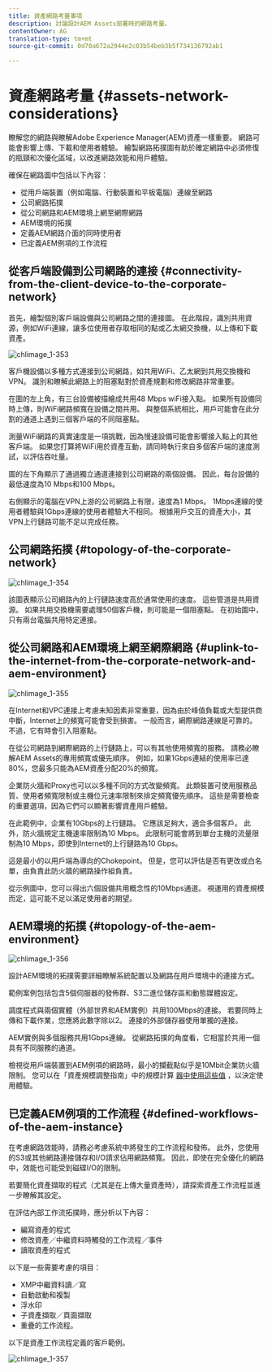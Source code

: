 ```yaml
---
title: 資產網路考量事項
description: 討論設計AEM Assets部署時的網路考量。
contentOwner: AG
translation-type: tm+mt
source-git-commit: 0d70a672a2944e2c03b54beb3b5f734136792ab1

---
```



# 資產網路考量 {#assets-network-considerations}

瞭解您的網路與瞭解Adobe Experience Manager(AEM)資產一樣重要。 網路可能會影響上傳、下載和使用者體驗。 繪製網路拓撲圖有助於確定網路中必須修復的瓶頸和次優化區域，以改進網路效能和用戶體驗。

確保在網路圖中包括以下內容：

* 從用戶端裝置（例如電腦、行動裝置和平板電腦）連線至網路
* 公司網路拓撲
* 從公司網路和AEM環境上網至網際網路
* AEM環境的拓撲
* 定義AEM網路介面的同時使用者
* 已定義AEM例項的工作流程

## 從客戶端設備到公司網路的連接 {#connectivity-from-the-client-device-to-the-corporate-network}

首先，繪製個別客戶端設備與公司網路之間的連接圖。 在此階段，識別共用資源，例如WiFi連線，讓多位使用者存取相同的點或乙太網交換機，以上傳和下載資產。

![chlimage_1-353](assets/chlimage_1-353.png)

客戶機設備以多種方式連接到公司網路，如共用WiFi、乙太網到共用交換機和VPN。 識別和瞭解此網路上的阻塞點對於資產規劃和修改網路非常重要。

在圖的左上角，有三台設備被描繪成共用48 Mbps wiFi接入點。 如果所有設備同時上傳，則WiFi網路頻寬在設備之間共用。 與整個系統相比，用戶可能會在此分割的通道上遇到三個客戶端的不同阻塞點。

測量WiFi網路的真實速度是一項挑戰，因為慢速設備可能會影響接入點上的其他客戶端。 如果您打算將WiFi用於資產互動，請同時執行來自多個客戶端的速度測試，以評估吞吐量。

圖的左下角顯示了通過獨立通道連接到公司網路的兩個設備。 因此，每台設備的最低速度為10 Mbps和100 Mbps。

右側顯示的電腦在VPN上游的公司網路上有限，速度為1 Mbps。 1Mbps連線的使用者體驗與1Gbps連線的使用者體驗大不相同。 根據用戶交互的資產大小，其VPN上行鏈路可能不足以完成任務。

## 公司網路拓撲 {#topology-of-the-corporate-network}

![chlimage_1-354](assets/chlimage_1-354.png)

該圖表顯示公司網路內的上行鏈路速度高於通常使用的速度。 這些管道是共用資源。 如果共用交換機需要處理50個客戶機，則可能是一個阻塞點。 在初始圖中，只有兩台電腦共用特定連接。

## 從公司網路和AEM環境上網至網際網路 {#uplink-to-the-internet-from-the-corporate-network-and-aem-environment}

![chlimage_1-355](assets/chlimage_1-355.png)

在Internet和VPC連接上考慮未知因素非常重要，因為由於峰值負載或大型提供商中斷，Internet上的頻寬可能會受到損害。 一般而言，網際網路連線是可靠的。 不過，它有時會引入阻塞點。

在從公司網路到網際網路的上行鏈路上，可以有其他使用頻寬的服務。 請務必瞭解AEM Assets的專用頻寬或優先順序。 例如，如果1Gbps連結的使用率已達80%，您最多只能為AEM資產分配20%的頻寬。

企業防火牆和Proxy也可以以多種不同的方式改變頻寬。 此類裝置可使用服務品質、使用者頻寬限制或主機位元速率限制來排定頻寬優先順序。 這些是需要檢查的重要選項，因為它們可以顯著影響資產用戶體驗。

在此範例中，企業有10Gbps的上行鏈路。 它應該足夠大，適合多個客戶。 此外，防火牆規定主機速率限制為10 Mbps。 此限制可能會將到單台主機的流量限制為10 Mbps，即使到Internet的上行鏈路為10 Gbps。

這是最小的以用戶端為導向的Chokepoint。 但是，您可以評估是否有更改或白名單，由負責此防火牆的網路操作組負責。

從示例圖中，您可以得出六個設備共用概念性的10Mbps通道。 視運用的資產規模而定，這可能不足以滿足使用者的期望。

## AEM環境的拓撲 {#topology-of-the-aem-environment}

![chlimage_1-356](assets/chlimage_1-356.png)

設計AEM環境的拓撲需要詳細瞭解系統配置以及網路在用戶環境中的連接方式。

範例案例包括包含5個伺服器的發佈群、S3二進位儲存區和動態媒體設定。

調度程式與兩個實體（外部世界和AEM實例）共用100Mbps的連接。 若要同時上傳和下載作業，您應將此數字除以2。 連接的外部儲存器使用單獨的連接。

AEM實例與多個服務共用1Gbps連線。 從網路拓撲的角度看，它相當於共用一個具有不同服務的通道。

檢視從用戶端裝置到AEM例項的網路時，最小的攔截點似乎是10Mbit企業防火牆限制。 您可以在「資產規模調整指南」中的規模計算 [器中使用這些值](assets-sizing-guide.md) ，以決定使用體驗。

## 已定義AEM例項的工作流程 {#defined-workflows-of-the-aem-instance}

在考慮網路效能時，請務必考慮系統中將發生的工作流程和發佈。 此外，您使用的S3或其他網路連接儲存和I/O請求佔用網路頻寬。 因此，即使在完全優化的網路中，效能也可能受到磁碟I/O的限制。

若要簡化資產擷取的程式（尤其是在上傳大量資產時），請探索資產工作流程並進一步瞭解其設定。

在評估內部工作流拓撲時，應分析以下內容：

* 編寫資產的程式
* 修改資產／中繼資料時觸發的工作流程／事件
* 讀取資產的程式

以下是一些需要考慮的項目：

* XMP中繼資料讀／寫
* 自動啟動和複製
* 浮水印
* 子資產擷取／頁面擷取
* 重疊的工作流程。

以下是資產工作流程定義的客戶範例。

![chlimage_1-357](assets/chlimage_1-357.png)

